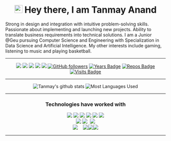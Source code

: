 <h1 align="center">
    <img src="https://media.giphy.com/media/hvRJCLFzcasrR4ia7z/giphy.gif" width="25px"> Hey there, I am Tanmay Anand 
</h1>

Strong in design and integration with intuitive problem-solving
skills.
Passionate about implementing and launching new projects.
Ability to translate business requirements into technical solutions.
I am a Junior @Geu pursuing Computer Science and
Engineering with Specialization in Data Science and Artificial
Intelligence.
My other interests include gaming, listening to music and playing basketball.

<hr>

<div align="center">

[<img src="https://img.shields.io/badge/linkedin-%230077B5.svg?&style=for-the-badge&logo=linkedin&logoColor=white" />](https://www.linkedin.com/in/tanmay-anand-712980120/) [<img src="https://img.shields.io/badge/-tanmayanand99-c14438?style=for-the-badge&logo=Gmail&logoColor=white"/>](mailto:tanmayanand99@gmail.com) [<img src="https://img.shields.io/badge/twitter-%231DA1F2.svg?&style=for-the-badge&logo=twitter&logoColor=white" />](https://twitter.com/TanmayA22861167) [<img src = "https://img.shields.io/badge/instagram-%23E4405F.svg?&style=for-the-badge&logo=instagram&logoColor=white">](https://www.instagram.com/itanmayyy/) [<img src = "https://img.shields.io/badge/Resume%20-%23326ce5.svg?&style=for-the-badge&logo=microsoft-word&logoColor=white">](https://drive.google.com/file/d/1hAGbY27vzODUZXGOMhcsTbwo2WDtZ49s/view?usp=sharing) [![GitHub followers](https://img.shields.io/github/followers/tanmayanand99?label=Followers&style=for-the-badge)](https://github.com/tanmayanand99?tab=followers)
[![Years Badge](https://badges.pufler.dev/years/tanmayanand99?style=for-the-badge)](https://github.com/tanmayanand99) [![Repos Badge](https://badges.pufler.dev/repos/tanmayanand99?style=for-the-badge)](https://github.com/tanmayanand99) 
    [![Visits Badge](https://badges.pufler.dev/visits/tanmayanand99/tanmayanand99?style=for-the-badge)](https://github.com/tanmayanand99)

<hr>

![Tanmay's github stats](https://github-readme-stats.vercel.app/api?username=tanmayanand99&theme=dracula&count_private=true&show_icons=true&include_all_commits=true)
![Most Languages Used](https://github-readme-stats.vercel.app/api/top-langs/?username=tanmayanand99&theme=dracula&layout=compact)

 <hr>

<h3 align="center">Technologies have worked with</h3>
<p align="center">
<img src="https://img.icons8.com/color/65/000000/c-programming.png"/> <img src="https://img.icons8.com/color/65/000000/c-plus-plus-logo.png"/> <img src="https://img.icons8.com/color/65/000000/java-coffee-cup-logo.png"/> <img src="https://img.icons8.com/color/65/000000/python.png"/> <img src="https://img.icons8.com/color/65/000000/javascript.png"/> <img src="https://img.icons8.com/ios-filled/65/000000/console.png"/>
<br>
<img src="https://img.icons8.com/color/65/000000/html-5.png"/> <img src="https://img.icons8.com/color/65/000000/css3.png"/>  &nbsp;<img src="https://img.icons8.com/ultraviolet/55/000000/react.png"/> 
<br/>
<img src="https://img.icons8.com/color/80/000000/nodejs.png"/>&nbsp;&nbsp;&nbsp; <img src="https://img.icons8.com/ios/80/000000/mysql-logo.png"/><img src="https://img.icons8.com/color/65/000000/git.png"/><img src="https://img.icons8.com/windows/65/000000/github.png"/>
<br>

</p>
<hr>
